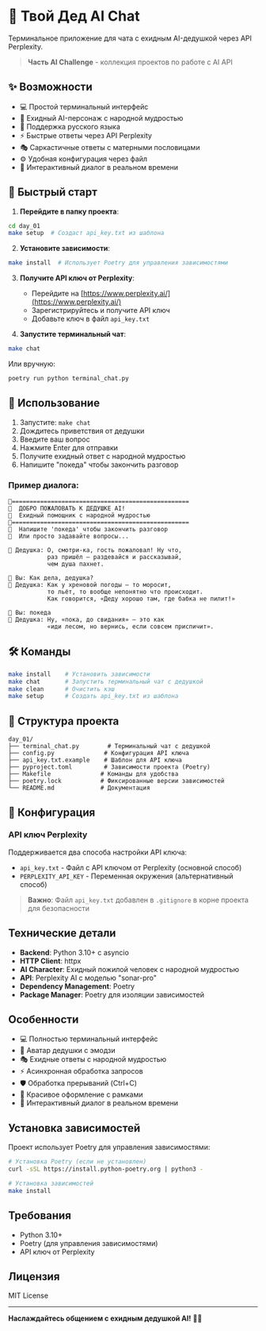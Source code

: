 # 👴 Твой Дед AI Chat

Терминальное приложение для чата с ехидным AI-дедушкой через API Perplexity.

> **Часть AI Challenge** - коллекция проектов по работе с AI API

## ✨ Возможности

- 💻 Простой терминальный интерфейс
- 👴 Ехидный AI-персонаж с народной мудростью
- 💬 Поддержка русского языка
- ⚡ Быстрые ответы через API Perplexity
- 🎭 Саркастичные ответы с матерными пословицами
- ⚙️ Удобная конфигурация через файл
- 🔄 Интерактивный диалог в реальном времени

## 🚀 Быстрый старт

1. **Перейдите в папку проекта**:
```bash
cd day_01
make setup  # Создаст api_key.txt из шаблона
```

2. **Установите зависимости**:
```bash
make install  # Использует Poetry для управления зависимостями
```

3. **Получите API ключ от Perplexity**:
   - Перейдите на [https://www.perplexity.ai/](https://www.perplexity.ai/)
   - Зарегистрируйтесь и получите API ключ
   - Добавьте ключ в файл `api_key.txt`

4. **Запустите терминальный чат**:
```bash
make chat
```

Или вручную:
```bash
poetry run python terminal_chat.py
```

## 💬 Использование

1. Запустите: `make chat`
2. Дождитесь приветствия от дедушки
3. Введите ваш вопрос
4. Нажмите Enter для отправки
5. Получите ехидный ответ с народной мудростью
6. Напишите "покеда" чтобы закончить разговор

### Пример диалога:
```
👴==================================================
👴  ДОБРО ПОЖАЛОВАТЬ К ДЕДУШКЕ AI!
👴  Ехидный помощник с народной мудростью
👴==================================================
👴  Напишите 'покеда' чтобы закончить разговор
👴  Или просто задавайте вопросы...

👴 Дедушка: О, смотри-ка, гость пожаловал! Ну что, 
           раз пришёл — раздевайся и рассказывай, 
           чем душа пахнет.

🤔 Вы: Как дела, дедушка?
👴 Дедушка: Как у хреновой погоды — то моросит, 
           то льёт, то вообще непонятно что происходит.
           Как говорится, «Деду хорошо там, где бабка не пилит!»

🤔 Вы: покеда
👴 Дедушка: Ну, «пока, до свидания» — это как 
           «иди лесом, но вернись, если совсем приспичит».
```

## 🛠️ Команды

```bash
make install    # Установить зависимости
make chat       # Запустить терминальный чат с дедушкой
make clean      # Очистить кэш
make setup      # Создать api_key.txt из шаблона
```

## 📁 Структура проекта

```
day_01/
├── terminal_chat.py        # Терминальный чат с дедушкой
├── config.py              # Конфигурация API ключа
├── api_key.txt.example    # Шаблон для API ключа
├── pyproject.toml         # Зависимости проекта (Poetry)
├── Makefile              # Команды для удобства
├── poetry.lock           # Фиксированные версии зависимостей
└── README.md             # Документация
```

## 🔧 Конфигурация

### API ключ Perplexity

Поддерживается два способа настройки API ключа:

- `api_key.txt` - Файл с API ключом от Perplexity (основной способ)
- `PERPLEXITY_API_KEY` - Переменная окружения (альтернативный способ)

> **Важно**: Файл `api_key.txt` добавлен в `.gitignore` в корне проекта для безопасности

## Технические детали

- **Backend**: Python 3.10+ с asyncio
- **HTTP Client**: httpx
- **AI Character**: Ехидный пожилой человек с народной мудростью
- **API**: Perplexity AI с моделью "sonar-pro"
- **Dependency Management**: Poetry
- **Package Manager**: Poetry для изоляции зависимостей

## Особенности

- 💻 Полностью терминальный интерфейс
- 👴 Аватар дедушки с эмодзи
- 🎭 Ехидные ответы с народной мудростью
- ⚡ Асинхронная обработка запросов
- 🛡️ Обработка прерываний (Ctrl+C)
- 🎨 Красивое оформление с рамками
- 🔄 Интерактивный диалог в реальном времени

## Установка зависимостей

Проект использует Poetry для управления зависимостями:

```bash
# Установка Poetry (если не установлен)
curl -sSL https://install.python-poetry.org | python3 -

# Установка зависимостей
make install
```

## Требования

- Python 3.10+
- Poetry (для управления зависимостями)
- API ключ от Perplexity

## Лицензия

MIT License

---

**Наслаждайтесь общением с ехидным дедушкой AI!** 👴✨